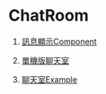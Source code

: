 # ChatRoom

1. [訊息顯示Component](firstcomponent.md)

2. [單機版聊天室](https://github.com/horsekitlin/React-Introl/tree/master/examples/chatroom-single)

3. [聊天室Example](https://github.com/horsekitlin/React-Introl/tree/master/examples/simple-chatroom)

